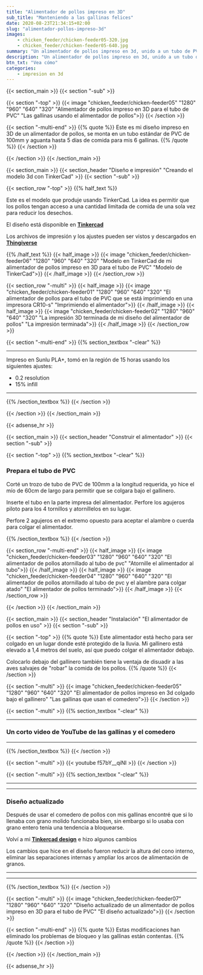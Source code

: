```yaml
---
title: "Alimentador de pollos impreso en 3D"
sub_title: "Manteniendo a las gallinas felices"
date: 2020-08-23T21:34:15+02:00
slug: "alimentador-pollos-impreso-3d"
images:
    - chicken_feeder/chicken-feeder05-320.jpg
    - chicken_feeder/chicken-feeder05-640.jpg
summary: "Un alimentador de pollos impreso en 3d, unido a un tubo de PVC de 100mm de largo y colgado bajo el gallinero. Proporciona hasta 5 días de comida pa..."
description: "Un alimentador de pollos impreso en 3d, unido a un tubo de PVC de 100mm de largo y colgado bajo el gallinero. Proporciona hasta 5 días de comida para mis 6 gallinas y reduce los residuos en comparación con un alimentador de piso."
btn_txt: "Vea cómo"
categories:
    - impresion en 3d
---
```


{{< section_main >}}
{{< section "-sub" >}}

{{< section "-top" >}}
{{< image "chicken_feeder/chicken-feeder05" "1280" "960" "640" "320" "Alimentador de pollos impreso en 3D para el tubo de PVC" "Las gallinas usando el alimentador de pollos">}}
{{< /section >}}

{{< section "-multi-end" >}}
{{% quote %}}
Este es mi diseño impreso en 3D de un alimentador de pollos, se monta en un tubo estándar de PVC de 100mm y aguanta hasta 5 días de comida para mis 6 gallinas.
{{% /quote %}}
{{< /section >}}

{{< /section >}}
{{< /section_main >}}

{{< section_main >}}
{{< section_header "Diseño e impresión" "Creando el modelo 3d con TinkerCad" >}}
{{< section "-sub" >}}

{{< section_row "-top" >}}
{{% half_text %}}

Este es el modelo que produje usando TinkerCad. La idea es permitir que los pollos tengan acceso a una cantidad limitada de comida de una sola vez para reducir los desechos.

El diseño está disponible en **[Tinkercad](https://www.tinkercad.com/things/5wBRT8GkG5M "Mira mi diseño en Tinkercad")**

Los archivos de impresión y los ajustes pueden ser vistos y descargados en **[Thingiverse](https://www.thingiverse.com/thing:4576340)**

{{% /half_text %}}
{{< half_image >}}
{{< image "chicken_feeder/chicken-feeder06" "1280" "960" "640" "320" "Modelo en TinkerCad de mi alimentador de pollos impreso en 3D para el tubo de PVC" "Modelo de TinkerCad">}}
{{< /half_image >}}
{{< /section_row >}}

{{< section_row "-multi" >}}
{{< half_image >}}
{{< image "chicken_feeder/chicken-feeder01" "1280" "960" "640" "320" "El alimentador de pollos para el tubo de PVC que se está imprimiendo en una impresora CR10-s" "Imprimiendo el alimentador">}}
{{< /half_image >}}
{{< half_image >}}
{{< image "chicken_feeder/chicken-feeder02" "1280" "960" "640" "320" "La impresión 3D terminada de mi diseño del alimentador de pollos" "La impresión terminada">}}
{{< /half_image >}}
{{< /section_row >}}

{{< section "-multi-end" >}}
{{% section_textbox "-clear" %}}

***

Impreso en Sunlu PLA+, tomó en la región de 15 horas usando los siguientes ajustes:

- 0.2 resolution
- 15% infill

***

{{% /section_textbox %}}
{{< /section >}}

{{< /section >}}
{{< /section_main >}}

{{< adsense_hr >}}

{{< section_main >}}
{{< section_header "Construir el alimentador" >}}
{{< section "-sub" >}}

{{< section "-top" >}}
{{% section_textbox "-clear" %}}

### Prepara el tubo de PVC

Corté un trozo de tubo de PVC de 100mm a la longitud requerida, yo hice el mío de 60cm de largo para permitir que se colgara bajo el gallinero.

Inserte el tubo en la parte impresa del alimentador. Perfore los agujeros piloto para los 4 tornillos y atorníllelos en su lugar.

Perfore 2 agujeros en el extremo opuesto para aceptar el alambre o cuerda para colgar el alimentador.

{{% /section_textbox %}}
{{< /section >}}

{{< section_row "-multi-end" >}}
{{< half_image >}}
{{< image "chicken_feeder/chicken-feeder03" "1280" "960" "640" "320" "El alimentador de pollos atornillado al tubo de pvc" "Atornille el alimentador al tubo">}}
{{< /half_image >}}
{{< half_image >}}
{{< image "chicken_feeder/chicken-feeder04" "1280" "960" "640" "320" "El alimentador de pollos atornillado al tubo de pvc y el alambre para colgar atado" "El alimentador de pollos terminado">}}
{{< /half_image >}}
{{< /section_row >}}

{{< /section >}}
{{< /section_main >}}

{{< section_main >}}
{{< section_header "Instalación" "El alimentador de pollos en uso" >}}
{{< section "-sub" >}}

{{< section "-top" >}}
{{% quote %}}
Este alimentador está hecho para ser colgado en un lugar donde esté protegido de la lluvia. Mi gallinero está elevado a 1,4 metros del suelo, así que puedo colgar el alimentador debajo.

Colocarlo debajo del gallinero también tiene la ventaja de disuadir a las aves salvajes de "robar" la comida de los pollos.
{{% /quote %}}
{{< /section >}}

{{< section "-multi" >}}
{{< image "chicken_feeder/chicken-feeder05" "1280" "960" "640" "320" "El alimentador de pollos impreso en 3d colgado bajo el gallinero" "Las gallinas que usan el comedero">}}
{{< /section >}}

{{< section "-multi" >}}
{{% section_textbox "-clear" %}}

***

### Un corto video de YouTube de las gallinas y el comedero

***

{{% /section_textbox %}}
{{< /section >}}

{{< section "-multi" >}}
{{< youtube f57bY__qiNI >}}
{{< /section >}}

{{< section "-multi" >}}
{{% section_textbox "-clear" %}}

***
***

### Diseño actualizado

Después de usar el comedero de pollos con mis gallinas encontré que si lo llenaba con grano molido funcionaba bien, sin embargo si lo usaba con grano entero tenía una tendencia a bloquearse.

Volví a mi **[Tinkercad design](https://www.tinkercad.com/things/5wBRT8GkG5M "Mira mi diseño en Tinkercad")** e hizo algunos cambios

Los cambios que hice en el diseño fueron reducir la altura del cono interno, eliminar las separaciones internas y ampliar los arcos de alimentación de granos.

***
***

{{% /section_textbox %}}
{{< /section >}}

{{< section "-multi" >}}
{{< image "chicken_feeder/chicken-feeder07" "1280" "960" "640" "320" "Diseño actualizado de un alimentador de pollos impreso en 3D para el tubo de PVC" "El diseño actualizado">}}
{{< /section >}}

{{< section "-multi-end" >}}
{{% quote %}}
Estas modificaciones han eliminado los problemas de bloqueo y las gallinas están contentas.
{{% /quote %}}
{{< /section >}}

{{< /section >}}
{{< /section_main >}}

{{< adsense_hr >}}
